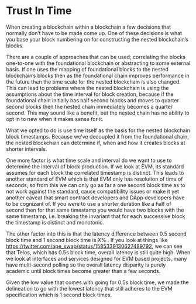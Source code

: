 # Trust In Time

When creating a blockchain within a blockchain a few decisions that normally don’t have to be made come up.  One of these decisions is what you base your block numbering on for constructing the nested blockchain’s blocks.

There are a couple of approaches that can be used; correlating the blocks one-to-one with the foundational blockchain or abstracting to some external basis.  If one uses the mapping of foundational blocks to the nested blockchain’s blocks then as the foundational chain improves performance in the future then the time scale for the nested blockchain is also changed.  This can lead to problems where the nested blockchain is using the assumptions about the time interval for block creation, because if the foundational chain initially has half second blocks and moves to quarter second blocks then the nested chain immediately becomes a quarter second.  This may sound like a benefit, but the nested chain has no ability to opt in to new when it makes sense for it.

What we opted to do is use time itself as the basis for the nested blockchain block timestamps.  Because we’ve decoupled it from the foundational chain, the nested blockchain can determine if, when and how it creates blocks at shorter intervals.

One more factor is what time scale and interval do we want to use to determine the interval of block production.  If we look at EVM, its standard assumes for each block the correlated timestamp is distinct.  This leads to another standard of EVM which is that EVM only has resolution of time of seconds, so from this we can only go as far a one second block time as to not work against the standard, cause compatibility issues or make it yet another caveat that smart contract developers and DApp developers have to be cognizant of.  If you were to use a shorter duration like a half of second then for that same timestamp you would have two blocks with the same timestamp, i.e. breaking the invariant that for each successive block the timestamp is distinct and monotonic.

The other factor into this is that the latency difference between 0.5 second block time and 1 second block time is X% <fill this in when we finally get this number>.  If you look at things like https://twitter.com/ape_swap/status/1585339130627489792, we can see that Telos, which has 0.5s block time, overall latency is still quite high.  When we look at interfaces and services designed for EVM based projects, many have multi-second polling so the overall latency disparity is purely academic until block times become greater than a few seconds.

Given the low value that comes with going for 0.5s block time, we made the delineation to go with the lowest latency that still adheres to the EVM specification which is 1 second block times.
